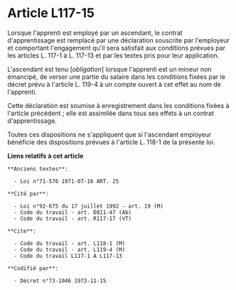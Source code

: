 # Article L117-15

Lorsque l'apprenti est employé par un ascendant, le contrat d'apprentissage est remplacé par une déclaration souscrite par
l'employeur et comportant l'engagement qu'il sera satisfait aux conditions prévues par les articles L. 117-1 à L. 117-13 et
par les textes pris pour leur application.

L'ascendant est tenu [*obligation*] lorsque l'apprenti est un mineur non émancipé, de verser une partie du salaire dans les
conditions fixées par le décret prévu à l'article L. 119-4 à un compte ouvert à cet effet au nom de l'apprenti.

Cette déclaration est soumise à enregistrement dans les conditions fixées à l'article précédent ; elle est assimilée dans
tous ses effets à un contrat d'apprentissage.

Toutes ces dispositions ne s'appliquent que si l'ascendant employeur bénéficie des dispositions prévues à l'article L. 118-1
de la présente loi.

**Liens relatifs à cet article**

	**Anciens textes**:

	  - Loi n°71-576 1971-07-16 ART. 25

	**Cité par**:

	  - Loi n°92-675 du 17 juillet 1992 - art. 19 (M)
	  - Code du travail - art. D811-47 (Ab)
	  - Code du travail - art. R117-17 (VT)

	**Cite**:

	  - Code du travail - art. L118-1 (M)
	  - Code du travail - art. L119-4 (M)
	  - Code du travail L117-1 A L117-13

	**Codifié par**:

	  - Décret n°73-1046 1973-11-15
